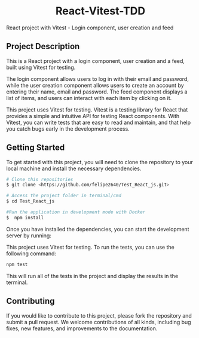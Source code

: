 
<h1 align="center">React-Vitest-TDD</h1>
React project with Vitest - Login component, user creation and feed

## Project Description
This is a React project with a login component, user creation and a feed, built using Vitest for testing.

The login component allows users to log in with their email and password, while the user creation component allows users to create an account by entering their name, email and password. The feed component displays a list of items, and users can interact with each item by clicking on it.

This project uses Vitest for testing. Vitest is a testing library for React that provides a simple and intuitive API for testing React components. With Vitest, you can write tests that are easy to read and maintain, and that help you catch bugs early in the development process.

## Getting Started
To get started with this project, you will need to clone the repository to your local machine and install the necessary dependencies.

```bash
# Clone this repositories
$ git clone <https://github.com/felipe2640/Test_React_js.git>

# Access the project folder in terminal/cmd
$ cd Test_React_js

#Run the application in development mode with Docker
$  npm install
```
Once you have installed the dependencies, you can start the development server by running:

This project uses Vitest for testing. To run the tests, you can use the following command:

```bash
npm test
```
This will run all of the tests in the project and display the results in the terminal.

## Contributing
If you would like to contribute to this project, please fork the repository and submit a pull request. We welcome contributions of all kinds, including bug fixes, new features, and improvements to the documentation.

